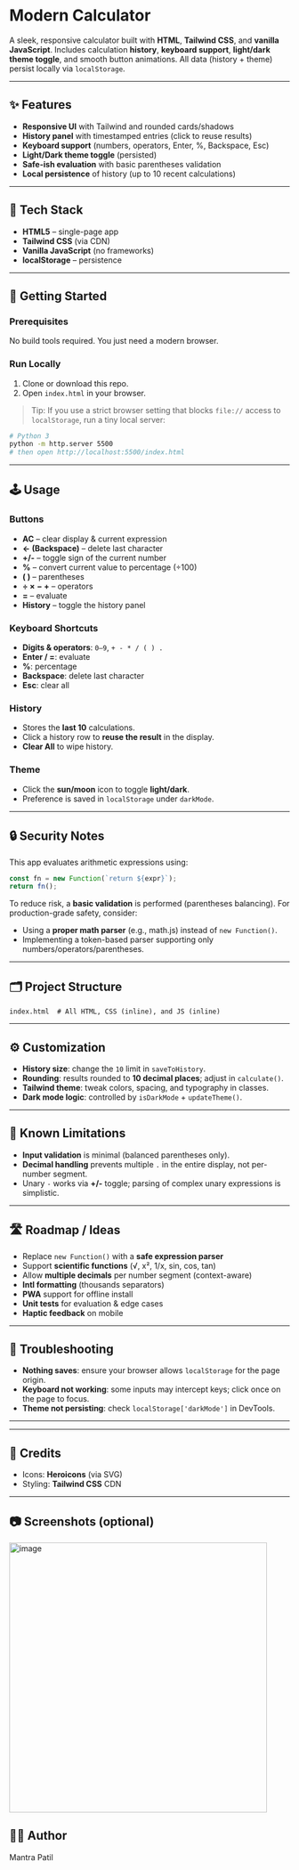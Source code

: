 
# Modern Calculator

A sleek, responsive calculator built with **HTML**, **Tailwind CSS**, and **vanilla JavaScript**. Includes calculation **history**, **keyboard support**, **light/dark theme toggle**, and smooth button animations. All data (history + theme) persist locally via `localStorage`.

---

## ✨ Features

* **Responsive UI** with Tailwind and rounded cards/shadows
* **History panel** with timestamped entries (click to reuse results)
* **Keyboard support** (numbers, operators, Enter, %, Backspace, Esc)
* **Light/Dark theme toggle** (persisted)
* **Safe-ish evaluation** with basic parentheses validation
* **Local persistence** of history (up to 10 recent calculations)

---

## 🧱 Tech Stack

* **HTML5** – single-page app
* **Tailwind CSS** (via CDN)
* **Vanilla JavaScript** (no frameworks)
* **localStorage** – persistence

---

## 🚀 Getting Started

### Prerequisites

No build tools required. You just need a modern browser.

### Run Locally

1. Clone or download this repo.
2. Open `index.html` in your browser.

> Tip: If you use a strict browser setting that blocks `file://` access to `localStorage`, run a tiny local server:

```bash
# Python 3
python -m http.server 5500
# then open http://localhost:5500/index.html
```

---

## 🕹️ Usage

### Buttons

* **AC** – clear display & current expression
* **← (Backspace)** – delete last character
* **+/-** – toggle sign of the current number
* **%** – convert current value to percentage (÷100)
* **( )** – parentheses
* **÷ × − +** – operators
* **=** – evaluate
* **History** – toggle the history panel

### Keyboard Shortcuts

* **Digits & operators**: `0–9`, `+ - * / ( ) .`
* **Enter / =**: evaluate
* **%**: percentage
* **Backspace**: delete last character
* **Esc**: clear all

### History

* Stores the **last 10** calculations.
* Click a history row to **reuse the result** in the display.
* **Clear All** to wipe history.

### Theme

* Click the **sun/moon** icon to toggle **light/dark**.
* Preference is saved in `localStorage` under `darkMode`.

---

## 🔒 Security Notes

This app evaluates arithmetic expressions using:

```js
const fn = new Function(`return ${expr}`);
return fn();
```

To reduce risk, a **basic validation** is performed (parentheses balancing). For production-grade safety, consider:

* Using a **proper math parser** (e.g., math.js) instead of `new Function()`.
* Implementing a token-based parser supporting only numbers/operators/parentheses.

---

## 🗂️ Project Structure

```
index.html  # All HTML, CSS (inline), and JS (inline)
```

---

## ⚙️ Customization

* **History size**: change the `10` limit in `saveToHistory`.
* **Rounding**: results rounded to **10 decimal places**; adjust in `calculate()`.
* **Tailwind theme**: tweak colors, spacing, and typography in classes.
* **Dark mode logic**: controlled by `isDarkMode` + `updateTheme()`.

---

## 🧪 Known Limitations

* **Input validation** is minimal (balanced parentheses only).
* **Decimal handling** prevents multiple `.` in the entire display, not per-number segment.
* Unary `-` works via **+/-** toggle; parsing of complex unary expressions is simplistic.

---

## 🛣️ Roadmap / Ideas

* Replace `new Function()` with a **safe expression parser**
* Support **scientific functions** (√, x², 1/x, sin, cos, tan)
* Allow **multiple decimals** per number segment (context-aware)
* **Intl formatting** (thousands separators)
* **PWA** support for offline install
* **Unit tests** for evaluation & edge cases
* **Haptic feedback** on mobile

---

## 🐞 Troubleshooting

* **Nothing saves**: ensure your browser allows `localStorage` for the page origin.
* **Keyboard not working**: some inputs may intercept keys; click once on the page to focus.
* **Theme not persisting**: check `localStorage['darkMode']` in DevTools.

---



---

## 🙏 Credits

* Icons: **Heroicons** (via SVG)
* Styling: **Tailwind CSS** CDN

---

## 📷 Screenshots (optional)

<img width="463" height="485" alt="image" src="https://github.com/user-attachments/assets/2d0a1886-94c4-46ce-8ecd-7138a3fa249b" />


## 👨‍💻 Author

Mantra Patil
